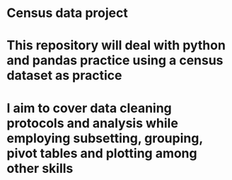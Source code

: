 # Census data project 
# This repository will deal with python and pandas practice using a census dataset as practice
# I aim to cover data cleaning protocols and analysis while employing subsetting, grouping, pivot tables and plotting among other skills  
